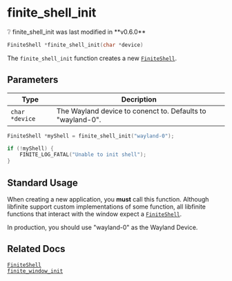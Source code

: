 # finite_shell_init

<div class="alert alert-info part text-info">
❔ finite_shell_init was last modified in **v0.6.0**
</div>

```c
FiniteShell *finite_shell_init(char *device)
```

The `finite_shell_init` function creates a new [`FiniteShell`](../../FiniteShell).


## Parameters

| Type                           | Decription                                                                             |
| ------------------------------ | -------------------------------------------------------------------------------------- |
|`char *device`|The Wayland device to conenct to. Defaults to "wayland-0".|

```c 
FiniteShell *myShell = finite_shell_init("wayland-0");

if (!myShell) {
    FINITE_LOG_FATAL("Unable to init shell");
}
```

## Standard Usage

When creating a new application, you **must** call this function. Although libfinite support custom implementations of some function, all libfinite functions that interact with the window expect a [`FiniteShell`](../../FiniteShell).

In production, you should use "wayland-0" as the Wayland Device.

## Related Docs

[`FiniteShell`](../../FiniteShell)<br>
[`finite_window_init`](../finite_window_init)